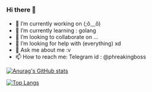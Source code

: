 ### Hi there 👋


- 🔭 I’m currently working on (;ŏ﹏ŏ)
- 🌱 I’m currently learning : golang
- 👯 I’m looking to collaborate on ...
- 🤔 I’m looking for help with (everything) xd
- 💬 Ask me about me :v
- 📫 How to reach me: 
Telegram 
id : @phreakingboss


[![Anurag's GitHub stats](https://github-readme-stats.vercel.app/api?username=abdoxfox)](https://github.com/anuraghazra/github-readme-stats)


[![Top Langs](https://github-readme-stats.vercel.app/api/top-langs/?username=abdoxfox)](https://github.com/anuraghazra/github-readme-stats)
